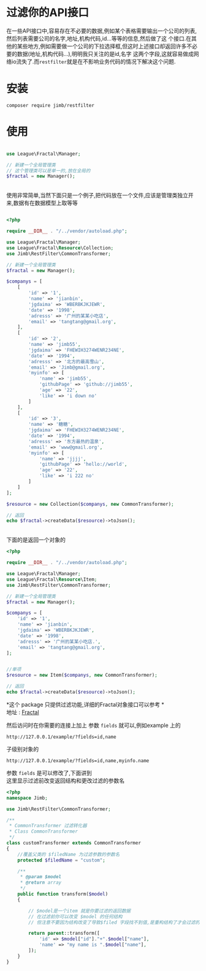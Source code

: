 # 过滤你的API接口
在一些API接口中,容易存在不必要的数据,例如某个表格需要输出一个公司的列表,然后列表需要公司的名字,地址,机构代码,id...等等的信息,然后做了这
个接口.在其他的某些地方,例如需要做一个公司的下拉选择框,但这时上述接口却返回许多不必要的数据(地址,机构代码...),明明我只关注的是id,名字
这两个字段,这就容易做成网络io流失了.而`restfilter`就是在不影响业务代码的情况下解决这个问题.

# 安装
```
composer require jimb/restfilter
```

# 使用
```php

use League\Fractal\Manager;

// 新建一个全局管理类
// 这个管理类可以是单一的,放在全局的
$fractal = new Manager();

```
<br> 使用非常简单,当然下面只是一个例子,把代码放在一个文件,应该是管理类独立开来,数据有在数据模型上取等等
```php

<?php

require __DIR__ . "/../vendor/autoload.php";

use League\Fractal\Manager;
use League\Fractal\Resource\Collection;
use Jimb\RestFilter\CommonTransformer;

// 新建一个全局管理类
$fractal = new Manager();

$companys = [
    [
        'id' => '1',
        'name' => 'jianbin',
        'jgdaima' => 'WBERBKJKJEWR',
        'date' => '1998',
        'adresss' => '广州的某某小吃店',
        'email' => 'tangtang@gmail.org',
    ],
    [
        'id' => '2',
        'name' => 'jimb55',
        'jgdaima' => 'FHEWIH3274WENR234NE',
        'date' => '1994',
        'adresss' => '北方的最高雪山',
        'email' => 'Jimb@gmail.org',
        'myinfo' => [
            'name' => 'jimb55',
            'githubPage' => 'github://jimb55',
            'age' => '22',
            'like' => 'i down no'
        ]
    ],
    [
        'id' => '3',
        'name' => '糖糖',
        'jgdaima' => 'FHEWIH3274WENR234NE',
        'date' => '1994',
        'adresss' => '东方最热的温泉',
        'email' => 'www@gmail.org',
        'myinfo' => [
            'name' => 'jjjj',
            'githubPage' => 'hello://world',
            'age' => '22',
            'like' => 'i 222 no'
        ]
    ]
];

$resource = new Collection($companys, new CommonTransformer);

// 返回
echo $fractal->createData($resource)->toJson();

```

<br> 下面的是返回一个对象的
```php
<?php

require __DIR__ . "/../vendor/autoload.php";

use League\Fractal\Manager;
use League\Fractal\Resource\Item;
use Jimb\RestFilter\CommonTransformer;

// 新建一个全局管理类
$fractal = new Manager();

$companys = [
    'id' => '1',
    'name' => 'jianbin',
    'jgdaima' => 'WBERBKJKJEWR',
    'date' => '1998',
    'adresss' => '广州的某某小吃店.',
    'email' => 'tangtang@gmail.org',
];


//单项
$resource = new Item($companys, new CommonTransformer);

// 返回
echo $fractal->createData($resource)->toJson();
```
*这个 package 只提供过滤功能,详细的Fractal对象接口可以参考 *
<br>地址 : [Fractal](http://fractal.thephpleague.com/ "Fractal 文档")

然后访问时在你需要的连接上加上 参数 `fields` 就可以,例如example 上的
```
http://127.0.0.1/example/?fields=id,name
```

子级别对象的
```
http://127.0.0.1/example/?fields=id,name,myinfo.name
```

参数 `fields` 是可以修改了,下面讲到
<br> 这里显示过滤前改变返回结构和更改过滤的参数名
```php
<?php
namespace Jimb;

use Jimb\RestFilter\CommonTransformer;

/**
 * CommonTransformer 过滤转化器
 * Class CommonTransformer
 */
class customTransformer extends CommonTransformer
{
    //覆盖父类的 $filedName 为过滤参数的参数名
    protected $filedName = "custom";

    /**
     * @param $model
     * @return array
     */
    public function transform($model)
    {

        // $model是一个item 就是你要过滤的返回数据
        // 在过滤前你可以改变 $model 的任何结构
        // 但注意不要因为结构改变了导致$filed 字段找不到值,是重构结构了才会过滤的

        return parent::transform([
            'id' => $model["id"]."+".$model["name"],
            'name' => "my name is ".$model["name"],
        ]);
    }
}
```
